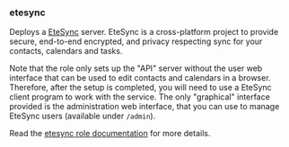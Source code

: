 ### etesync

Deploys a [EteSync](https://www.etesync.com/) server. EteSync is a
cross-platform project to provide secure, end-to-end encrypted, and
privacy respecting sync for your contacts, calendars and tasks.

Note that the role only sets up the "API" server without the user web
interface that can be used to edit contacts and calendars in a browser.
Therefore, after the setup is completed, you will need to use a EteSync
client program to work with the service. The only "graphical" interface
provided is the administration web interface, that you can use to manage
EteSync users (available under `/admin`).

Read the [etesync role documentation](https://docs.debops.org/en/master/ansible/roles/etesync/) for more details.
